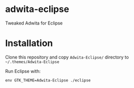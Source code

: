 # adwita-eclipse
Tweaked Adwita for Eclipse

# Installation

Clone this repository and copy `Adwita-Eclipse/` directory to `~/.themes/Adwita-Eclipse`

Run Eclipse with:

    env GTK_THEME=Adwita-Eclipse ./eclipse
